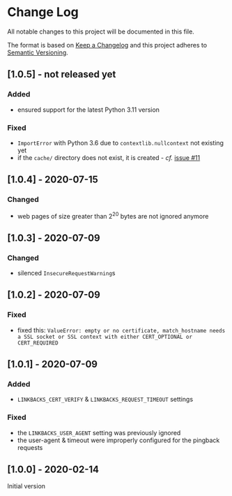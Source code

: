 # Change Log
All notable changes to this project will be documented in this file.

The format is based on [Keep a Changelog](http://keepachangelog.com/)
and this project adheres to [Semantic Versioning](http://semver.org/).

## [1.0.5] - not released yet
### Added
* ensured support for the latest Python 3.11 version
### Fixed
* `ImportError` with Python 3.6 due to `contextlib.nullcontext` not existing yet
* if the `cache/` directory does not exist, it is created - _cf._ [issue #11](https://github.com/pelican-plugins/linkbacks/issues/11)

## [1.0.4] - 2020-07-15
### Changed
- web pages of size greater than 2<sup>20</sup> bytes are not ignored anymore

## [1.0.3] - 2020-07-09
### Changed
- silenced `InsecureRequestWarning`s

## [1.0.2] - 2020-07-09
### Fixed
- fixed this: `ValueError: empty or no certificate, match_hostname needs a SSL socket or SSL context with either CERT_OPTIONAL or CERT_REQUIRED`

## [1.0.1] - 2020-07-09
### Added
- `LINKBACKS_CERT_VERIFY` & `LINKBACKS_REQUEST_TIMEOUT` settings
### Fixed
- the `LINKBACKS_USER_AGENT` setting was previously ignored
- the user-agent & timeout were improperly configured for the pingback requests

## [1.0.0] - 2020-02-14
Initial version
